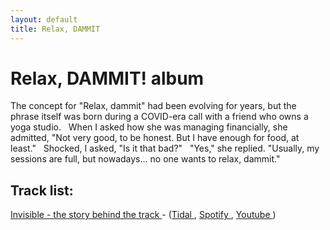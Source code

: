 ```yaml
---
layout: default
title: Relax, DAMMIT
---
```


# Relax, DAMMIT! album

The concept for "Relax, dammit" had been evolving for years, but the phrase itself was born during a COVID-era call with a friend who owns a yoga studio.
&nbsp;
When I asked how she was managing financially, she admitted, "Not very good, to be honest. But I have enough for food, at least."
&nbsp;
Shocked, I asked, "Is it that bad?"
&nbsp;
"Yes," she replied. "Usually, my sessions are full, but nowadays... no one wants to relax, dammit."
&nbsp;


## Track list:

<a href="Invisible.md" >Invisible - the story behind the track </a> - (<a href="https://tidal.com/album/468869519/track/468869520" target="_blank">Tidal </a>, <a href="https://open.spotify.com/track/1blCX35nhy2psOEtVRhoVf?si=9eae552e918247b4" target="_blank">Spotify </a>, <a href="https://www.youtube.com/watch?v=da_Tz9YdfbA&list=RDda_Tz9YdfbA" target="_blank">Youtube </a>)







